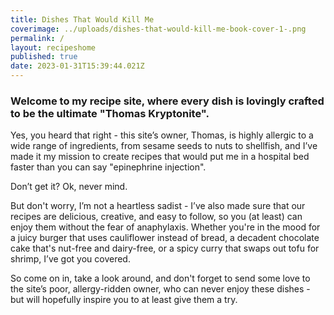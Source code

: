```yaml
---
title: Dishes That Would Kill Me
coverimage: ../uploads/dishes-that-would-kill-me-book-cover-1-.png
permalink: /
layout: recipeshome
published: true
date: 2023-01-31T15:39:44.021Z
---
```

### **Welcome to my recipe site, where every dish is lovingly crafted to be the ultimate "Thomas Kryptonite".** 

Yes, you heard that right - this site’s owner, Thomas, is highly allergic to a wide range of ingredients, from sesame seeds to nuts to shellfish, and I’ve made it my mission to create recipes that would put me in a hospital bed faster than you can say "epinephrine injection".

Don’t get it? Ok, never mind.

But don't worry, I’m not a heartless sadist - I’ve also made sure that our recipes are delicious, creative, and easy to follow, so you (at least) can enjoy them without the fear of anaphylaxis. Whether you're in the mood for a juicy burger that uses cauliflower instead of bread, a decadent chocolate cake that's nut-free and dairy-free, or a spicy curry that swaps out tofu for shrimp, I’ve got you covered.

So come on in, take a look around, and don't forget to send some love to the site’s poor, allergy-ridden owner, who can never enjoy these dishes - but will hopefully inspire you to at least give them a try.